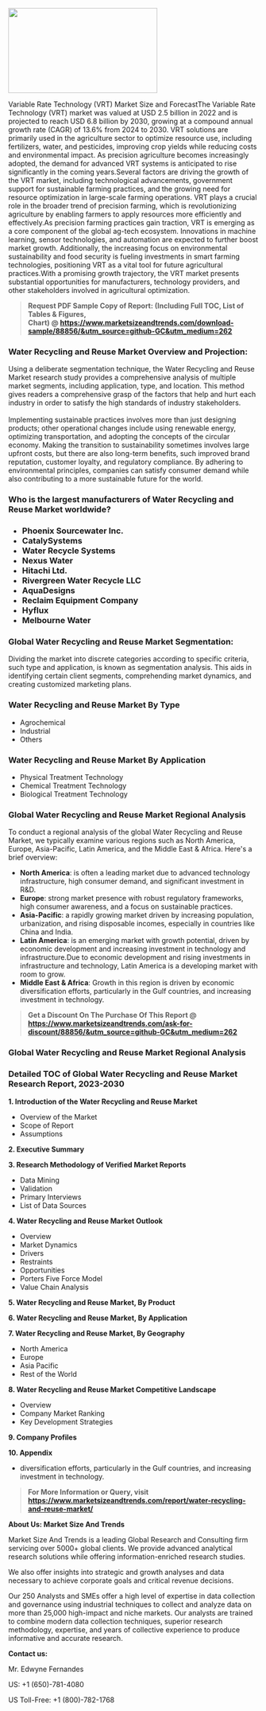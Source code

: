 <p><img class="alignnone size-medium wp-image-20088" src="https://ffe5etoiles.com/wp-content/uploads/2024/12/MST1-300x171.png" alt="" width="300" height="171" /></p>Variable Rate Technology (VRT) Market Size and ForecastThe Variable Rate Technology (VRT) market was valued at USD 2.5 billion in 2022 and is projected to reach USD 6.8 billion by 2030, growing at a compound annual growth rate (CAGR) of 13.6% from 2024 to 2030. VRT solutions are primarily used in the agriculture sector to optimize resource use, including fertilizers, water, and pesticides, improving crop yields while reducing costs and environmental impact. As precision agriculture becomes increasingly adopted, the demand for advanced VRT systems is anticipated to rise significantly in the coming years.Several factors are driving the growth of the VRT market, including technological advancements, government support for sustainable farming practices, and the growing need for resource optimization in large-scale farming operations. VRT plays a crucial role in the broader trend of precision farming, which is revolutionizing agriculture by enabling farmers to apply resources more efficiently and effectively.As precision farming practices gain traction, VRT is emerging as a core component of the global ag-tech ecosystem. Innovations in machine learning, sensor technologies, and automation are expected to further boost market growth. Additionally, the increasing focus on environmental sustainability and food security is fueling investments in smart farming technologies, positioning VRT as a vital tool for future agricultural practices.With a promising growth trajectory, the VRT market presents substantial opportunities for manufacturers, technology providers, and other stakeholders involved in agricultural optimization.</p><blockquote id="" class=""><strong>Request PDF Sample Copy of Report: (Including Full TOC, List of Tables &amp; Figures, Chart)&nbsp;@&nbsp;<strong><a href="https://www.marketsizeandtrends.com/download-sample/88856/&utm_source=github-GC&utm_medium=262" target="_blank">https://www.marketsizeandtrends.com/download-sample/88856/&utm_source=github-GC&utm_medium=262</a></strong></strong></blockquote><h3 id="" class="">Water Recycling and Reuse Market&nbsp;Overview and Projection:</h3><p id="" class="">Using a deliberate segmentation technique, the Water Recycling and Reuse Market research study provides a comprehensive analysis of multiple market segments, including application, type, and location. This method gives readers a comprehensive grasp of the factors that help and hurt each industry in order to satisfy the high standards of industry stakeholders. <br /> <br />Implementing sustainable practices involves more than just designing products; other operational changes include using renewable energy, optimizing transportation, and adopting the concepts of the circular economy. Making the transition to sustainability sometimes involves large upfront costs, but there are also long-term benefits, such improved brand reputation, customer loyalty, and regulatory compliance. By adhering to environmental principles, companies can satisfy consumer demand while also contributing to a more sustainable future for the world.</p><h3 id="" class="">Who is the largest manufacturers of&nbsp;Water Recycling and Reuse Market worldwide?</h3><h3 class=""><p><ul><li>Phoenix Sourcewater Inc. </li><li> CatalySystems </li><li> Water Recycle Systems </li><li> Nexus Water </li><li> Hitachi Ltd. </li><li> Rivergreen Water Recycle LLC </li><li> AquaDesigns </li><li> Reclaim Equipment Company </li><li> Hyflux </li><li> Melbourne Water</li></ul></p></h3><h3 id="" class="">Global&nbsp;Water Recycling and Reuse Market Segmentation:</h3><p id="" class="">Dividing the market into discrete categories according to specific criteria, such type and application, is known as segmentation analysis. This aids in identifying certain client segments, comprehending market dynamics, and creating customized marketing plans.</p><h3 id="" class="">Water Recycling and Reuse Market&nbsp;By Type</h3><p><p><ul><li>Agrochemical</li><li> Industrial</li><li> Others</p></li></ul></p></p><h3 id="" class="">Water Recycling and Reuse Market&nbsp;By Application</h3><p class=""><p><ul><li>Physical Treatment Technology</li><li> Chemical Treatment Technology</li><li> Biological Treatment Technology</li></ul></p></p><h3 id="" class="">Global Water Recycling and Reuse Market Regional Analysis</h3><p id="" class="">To conduct a regional analysis of the global Water Recycling and Reuse Market, we typically examine various regions such as North America, Europe, Asia-Pacific, Latin America, and the Middle East &amp; Africa. Here's a brief overview:</p><ul><li><strong>North America</strong>: is often a leading market due to advanced technology infrastructure, high consumer demand, and significant investment in R&amp;D.</li><li><strong>Europe</strong>: strong market presence with robust regulatory frameworks, high consumer awareness, and a focus on sustainable practices.</li><li><strong>Asia-Pacific</strong>: a rapidly growing market driven by increasing population, urbanization, and rising disposable incomes, especially in countries like China and India.</li><li><strong>Latin America</strong>: is an emerging market with growth potential, driven by economic development and increasing investment in technology and infrastructure.Due to economic development and rising investments in infrastructure and technology, Latin America is a developing market with room to grow.</li><li><strong>Middle East &amp; Africa</strong>: Growth in this region is driven by economic diversification efforts, particularly in the Gulf countries, and increasing investment in technology.</li></ul><blockquote id="" class=""><strong>Get a Discount On The Purchase Of This Report @ <strong><a href="https://www.marketsizeandtrends.com/ask-for-discount/88856/&utm_source=github-GC&utm_medium=262" target="_blank">https://www.marketsizeandtrends.com/ask-for-discount/88856/&utm_source=github-GC&utm_medium=262</a></strong></strong></blockquote><h3 id="" class="">Global Water Recycling and Reuse Market Regional Analysis</h3><h3 id="" class="">Detailed TOC of Global Water Recycling and Reuse Market Research Report, 2023-2030</h3><p id="" class=""><strong>1. Introduction of the Water Recycling and Reuse Market</strong></p><ul><li>Overview of the Market</li><li>Scope of Report</li><li>Assumptions</li></ul><p id="" class=""><strong>2. Executive Summary</strong></p><p id="" class=""><strong>3. Research Methodology of Verified Market Reports</strong></p><ul><li>Data Mining</li><li>Validation</li><li>Primary Interviews</li><li>List of Data Sources</li></ul><p id="" class=""><strong>4. Water Recycling and Reuse Market Outlook</strong></p><ul><li>Overview</li><li>Market Dynamics</li><li>Drivers</li><li>Restraints</li><li>Opportunities</li><li>Porters Five Force Model</li><li>Value Chain Analysis</li></ul><p id="" class=""><strong>5. Water Recycling and Reuse Market, By Product</strong></p><p id="" class=""><strong>6. Water Recycling and Reuse Market, By Application</strong></p><p id="" class=""><strong>7. Water Recycling and Reuse Market, By Geography</strong></p><ul><li>North America</li><li>Europe</li><li>Asia Pacific</li><li>Rest of the World</li></ul><p id="" class=""><strong>8. Water Recycling and Reuse Market Competitive Landscape</strong></p><ul><li>Overview</li><li>Company Market Ranking</li><li>Key Development Strategies</li></ul><p id="" class=""><strong>9. Company Profiles</strong></p><p id="" class=""><strong>10. Appendix</strong></p><ul><li>diversification efforts, particularly in the Gulf countries, and increasing investment in technology.</li></ul><blockquote id="" class=""><strong>For More Information or Query, visit <strong><strong><a href="https://www.marketsizeandtrends.com/report/water-recycling-and-reuse-market/" target="_blank">https://www.marketsizeandtrends.com/report/water-recycling-and-reuse-market/</a></strong></strong></strong></blockquote><p id="" class=""><strong>About Us: Market Size And Trends</strong></p><p id="" class="">Market Size And Trends is a leading Global Research and Consulting firm servicing over 5000+ global clients. We provide advanced analytical research solutions while offering information-enriched research studies.</p><p id="" class="">We also offer insights into strategic and growth analyses and data necessary to achieve corporate goals and critical revenue decisions.</p><p id="" class="">Our 250 Analysts and SMEs offer a high level of expertise in data collection and governance using industrial techniques to collect and analyze data on more than 25,000 high-impact and niche markets. Our analysts are trained to combine modern data collection techniques, superior research methodology, expertise, and years of collective experience to produce informative and accurate research.</p><p id="" class=""><strong>Contact us:</strong></p><p id="" class="">Mr. Edwyne Fernandes</p><p id="" class="">US: +1 (650)-781-4080</p><p id="" class="">US Toll-Free: +1 (800)-782-1768</p>
